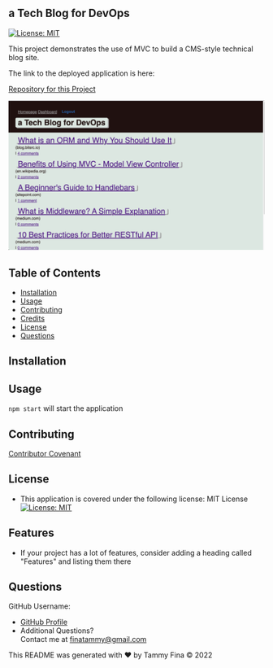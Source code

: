  
##  a Tech Blog for DevOps
 [![License: MIT](https://img.shields.io/badge/License-MIT-yellow.svg)](https://opensource.org/licenses/MIT)

This project demonstrates the use of MVC to build a CMS-style technical blog site.  

The link to the deployed application is here:

[Repository for this Project](https://github.com/trfina/tech-blog)

![Finished Mock Up](./public/tech-blog-screen.png)

## Table of Contents
* [Installation](#installation)
* [Usage](#usage)
* [Contributing](#contributing)
* [Credits](#credits)
* [License](#license)
* [Questions](#questions)

## Installation


## Usage
`npm start` will start the application

## Contributing
[Contributor Covenant](https://www.contributor-covenant.org/) 
    
## License
- This application is covered under the following license: MIT License
  [![License: MIT](https://img.shields.io/badge/License-MIT-yellow.svg)](https://opensource.org/licenses/MIT)

## Features

- If your project has a lot of features, consider adding a heading called "Features" and listing them there

## Questions

GitHub Username:
  
- [GitHub Profile](https://github.com/trfina)
- Additional Questions?  
Contact me at finatammy@gmail.com

 This README was generated with ❤️ by Tammy Fina © 2022
